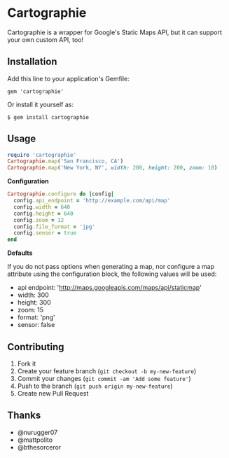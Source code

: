 # Cartographie

Cartographie is a wrapper for Google's Static Maps API, but it can support your
own custom API, too!

## Installation

Add this line to your application's Gemfile:

    gem 'cartographie'

Or install it yourself as:

    $ gem install cartographie

## Usage

```ruby
require 'cartographie'
Cartographie.map('San Francisco, CA')
Cartographie.map('New York, NY', width: 200, height: 200, zoom: 10)
```

**Configuration**

```ruby
Cartographie.configure do |config|
  config.api_endpoint = 'http://example.com/api/map'
  config.width = 640
  config.height = 640
  config.zoom = 12
  config.file_format = 'jpg'
  config.sensor = true
end
```

**Defaults**

If you do not pass options when generating a map, nor configure a map attribute
using the configuration block, the following values will be used:

- api endpoint: 'http://maps.googleapis.com/maps/api/staticmap'
- width: 300
- height: 300
- zoom: 15
- format: 'png'
- sensor: false

## Contributing

1. Fork it
2. Create your feature branch (`git checkout -b my-new-feature`)
3. Commit your changes (`git commit -am 'Add some feature'`)
4. Push to the branch (`git push origin my-new-feature`)
5. Create new Pull Request

## Thanks

- @nurugger07
- @mattpolito
- @bthesorceror
